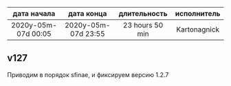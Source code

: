 
| дата начала         |   дата конца        |  длительность   | исполнитель  |
|:-------------------:|:-------------------:|:---------------:|:------------:|
| 2020y-05m-07d 00:05 | 2020y-05m-07d 23:55 | 23 hours 50 min | Kartonagnick |

v127
---
Приводим в порядок sfinae, и фиксируем версию 1.2.7
